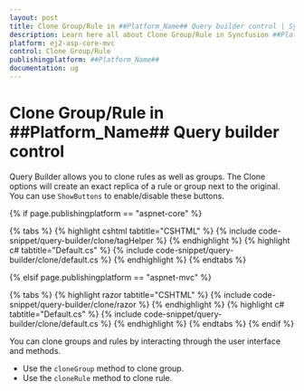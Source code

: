 ```yaml
---
layout: post
title: Clone Group/Rule in ##Platform_Name## Query builder control | Syncfusion
description: Learn here all about Clone Group/Rule in Syncfusion ##Platform_Name## Query Builder component of Syncfusion Essential JS 2 and more.
platform: ej2-asp-core-mvc
control: Clone Group/Rule
publishingplatform: ##Platform_Name##
documentation: ug
---
```



# Clone Group/Rule in ##Platform_Name## Query builder control

Query Builder allows you to clone rules as well as groups. The Clone options will create an exact replica of a rule or group next to the original. You can use `ShowButtons` to enable/disable these buttons.

{% if page.publishingplatform == "aspnet-core" %}

{% tabs %}
{% highlight cshtml tabtitle="CSHTML" %}
{% include code-snippet/query-builder/clone/tagHelper %}
{% endhighlight %}
{% highlight c# tabtitle="Default.cs" %}
{% include code-snippet/query-builder/clone/default.cs %}
{% endhighlight %}
{% endtabs %}

{% elsif page.publishingplatform == "aspnet-mvc" %}

{% tabs %}
{% highlight razor tabtitle="CSHTML" %}
{% include code-snippet/query-builder/clone/razor %}
{% endhighlight %}
{% highlight c# tabtitle="Default.cs" %}
{% include code-snippet/query-builder/clone/default.cs %}
{% endhighlight %}
{% endtabs %}
{% endif %}



You can clone groups and rules by interacting through the user interface and methods.

* Use the `cloneGroup` method to clone group.
* Use the `cloneRule` method to clone rule.